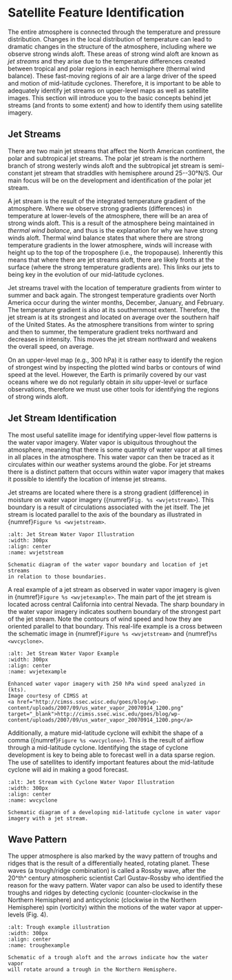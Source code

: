 # Satellite Feature Identification

The entire atmosphere is connected through the temperature and pressure
distribution. Changes in the local distribution of temperature can lead
to dramatic changes in the structure of the atmosphere, including where
we observe strong winds aloft. These areas of strong wind aloft are
known as *jet streams* and they arise due to the temperature differences
created between tropical and polar regions in each hemisphere (thermal
wind balance). These fast-moving regions of air are a large driver of
the speed and motion of mid-latitude cyclones. Therefore, it is
important to be able to adequately identify jet streams on upper-level
maps as well as satellite images. This section will introduce you to the
basic concepts behind jet streams (and fronts to some extent) and how to
identify them using satellite imagery.

## Jet Streams
There are two main jet streams that affect the North American continent,
the polar and subtropical jet streams. The polar jet stream is the
northern branch of strong westerly winds aloft and the subtropical jet
stream is semi-constant jet stream that straddles with hemisphere around
25--30°N/S. Our main focus will be on the development and identification
of the polar jet stream.

A jet stream is the result of the integrated temperature gradient of the
atmosphere. Where we observe strong gradients (differences) in
temperature at lower-levels of the atmosphere, there will be an area of
strong winds aloft. This is a result of the atmosphere being maintained
in *thermal wind balance*, and thus is the explanation for why we have
strong winds aloft. Thermal wind balance states that where there are
strong temperature gradients in the lower atmosphere, winds will
increase with height up to the top of the troposphere (i.e., the
tropopause). Inherently this means that where there are jet streams
aloft, there are likely fronts at the surface (where the strong
temperature gradients are). This links our jets to being key in the
evolution of our mid-latitude cyclones.

Jet streams travel with the location of temperature gradients from
winter to summer and back again. The strongest temperature gradients
over North America occur during the winter months, December, January,
and February. The temperature gradient is also at its southernmost
extent. Therefore, the jet stream is at its strongest and located on
average over the southern half of the United States. As the atmosphere
transitions from winter to spring and then to summer, the temperature
gradient treks northward and decreases in intensity. This moves the jet
stream northward and weakens the overall speed, on average.

On an upper-level map (e.g., 300 hPa) it is rather easy to identify the
region of strongest wind by inspecting the plotted wind barbs or
contours of wind speed at the level. However, the Earth is primarily
covered by our vast oceans where we do not regularly obtain *in situ*
upper-level or surface observations, therefore we must use other tools
for identifying the regions of strong winds aloft.

## Jet Stream Identification

The most useful satellite image for identifying upper-level flow
patterns is the water vapor imagery. Water vapor is ubiquitous
throughout the atmosphere, meaning that there is some quantity of water
vapor at all times in all places in the atmosphere. This water vapor can
then be traced as it circulates within our weather systems around the
globe. For jet streams there is a distinct pattern that occurs within
water vapor imagery that makes it possible to identify the location of
intense jet streams.

Jet streams are located where there is a strong gradient (difference) in
moisture on water vapor imagery ({numref}`Fig. %s <wvjetstream>`).
This boundary is a result of circulations associated with the jet itself.
The jet stream is located parallel to the axis of the boundary as
illustrated in {numref}`Figure %s <wvjetstream>`.

```{figure} ../../images/jetstream_wv_id.png
:alt: Jet Stream Water Vapor Illustration
:width: 300px
:align: center
:name: wvjetstream

Schematic diagram of the water vapor boundary and location of jet streams
in relation to those boundaries.
```

A real example of a jet stream as observed in water vapor imagery is
given in {numref}`Figure %s <wvjetexample>`. The main part of the jet stream is located across
central California into central Nevada. The sharp boundary in the water
vapor imagery indicates southern boundary of the strongest part of the
jet stream. Note the contours of wind speed and how they are oriented
parallel to that boundary. This real-life example is a cross between the
schematic image in {numref}`Figure %s <wvjetstream>` and {numref}`%s <wvcyclone>`.

```{figure} ../../images/jetstream_wv_example.png
:alt: Jet Stream Water Vapor Example
:width: 300px
:align: center
:name: wvjetexample

Enhanced water vapor imagery with 250 hPa wind speed analyzed in (kts).
Image courtesy of CIMSS at
<a href="http://cimss.ssec.wisc.edu/goes/blog/wp-content/uploads/2007/09/us_water_vapor_20070914_1200.png" target="_blank">http://cimss.ssec.wisc.edu/goes/blog/wp-content/uploads/2007/09/us_water_vapor_20070914_1200.png</a>
```

Additionally, a mature mid-latitude cyclone will exhibit the shape of a
comma ({numref}`Figure %s <wvcyclone>`). This is the result of airflow
through a mid-latitude cyclone. Identifying the stage of cyclone development
is key to being able to forecast well in a data sparse region. The use of
satellites to identify important features about the mid-latitude cyclone will aid in
making a good forecast.

```{figure} ../../images/cyclone_wv.png
:alt: Jet Stream with Cyclone Water Vapor Illustration
:width: 300px
:align: center
:name: wvcyclone

Schematic diagram of a developing mid-latitude cyclone in water vapor
imagery with a jet stream.
```

## Wave Pattern

The upper atmosphere is also marked by the wavy pattern of troughs and
ridges that is the result of a differentially heated, rotating planet.
These waves (a trough/ridge combination) is called a Rossby wave, after
the 20^th^ century atmospheric scientist Carl Gustav-Rossby who
identified the reason for the wavy pattern. Water vapor can also be used
to identify these troughs and ridges by detecting cyclonic
(counter-clockwise in the Northern Hemisphere) and anticyclonic
(clockwise in the Northern Hemisphere) spin (vorticity) within the
motions of the water vapor at upper-levels (Fig. 4).

```{figure} ../../images/trough_example.png
:alt: Trough example illustration
:width: 300px
:align: center
:name: troughexample

Schematic of a trough aloft and the arrows indicate how the water vapor
will rotate around a trough in the Northern Hemisphere.
```